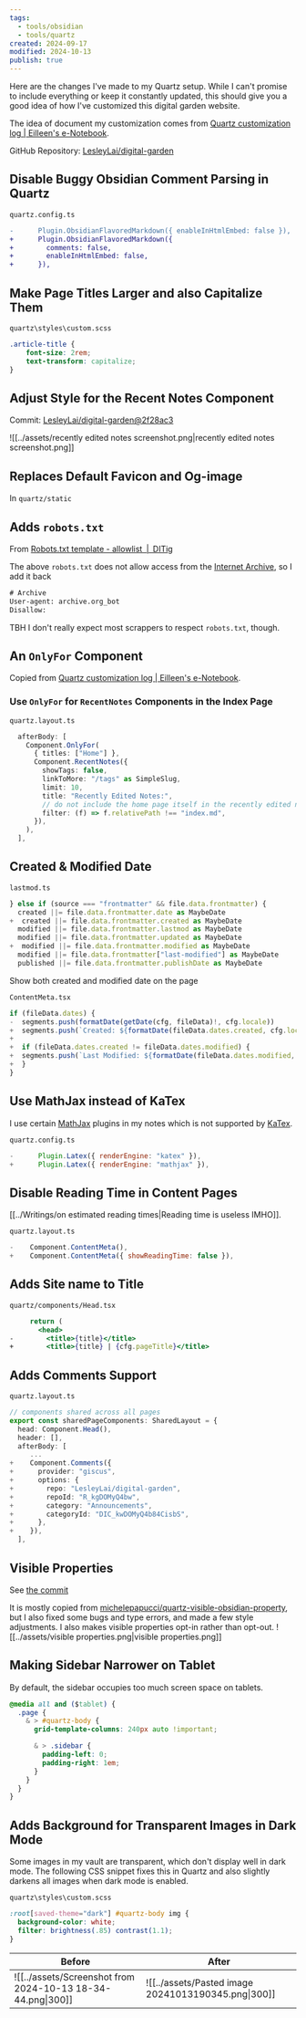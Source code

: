 ```yaml
---
tags:
  - tools/obsidian
  - tools/quartz
created: 2024-09-17
modified: 2024-10-13
publish: true
---
```

Here are the changes I've made to my Quartz setup. While I can't promise to include everything or keep it constantly updated, this should give you a good idea of how I've customized this digital garden website.

The idea of document my customization comes from [Quartz customization log | Eilleen's e-Notebook](https://quartz.eilleeenz.com/Quartz-customization-log).

GitHub Repository: [LesleyLai/digital-garden](https://github.com/LesleyLai/digital-garden)

## Disable Buggy Obsidian Comment Parsing in Quartz
`quartz.config.ts`
```diff
-      Plugin.ObsidianFlavoredMarkdown({ enableInHtmlEmbed: false }),
+      Plugin.ObsidianFlavoredMarkdown({
+        comments: false,
+        enableInHtmlEmbed: false,
+      }),
```

## Make Page Titles Larger and also Capitalize Them
`quartz\styles\custom.scss`
```css
.article-title {
    font-size: 2rem;
    text-transform: capitalize;
}
```

## Adjust Style for the Recent Notes Component
Commit: [LesleyLai/digital-garden@2f28ac3](https://github.com/LesleyLai/digital-garden/commit/2f28ac34871d730950e74c3cabb97231de8f738a)

![[../assets/recently edited notes screenshot.png|recently edited notes screenshot.png]]
## Replaces Default Favicon and Og-image
In `quartz/static`

## Adds `robots.txt`
From [Robots.txt template - allowlist | DITig](https://www.ditig.com/publications/robots-txt-template)

The above `robots.txt` does not allow access from the [Internet Archive](https://archive.org/), so I add it back
```txt
# Archive
User-agent: archive.org_bot
Disallow:
```

TBH I don't really expect most scrappers to respect `robots.txt`, though.

## An `OnlyFor` Component
Copied from [Quartz customization log | Eilleen's e-Notebook](https://quartz.eilleeenz.com/Quartz-customization-log#onlyfor-component-and-in-layout).

### Use `OnlyFor` for `RecentNotes` Components in the Index Page
`quartz.layout.ts`
```ts
  afterBody: [
    Component.OnlyFor(
      { titles: ["Home"] },
      Component.RecentNotes({
        showTags: false,
        linkToMore: "/tags" as SimpleSlug,
        limit: 10,
        title: "Recently Edited Notes:",
        // do not include the home page itself in the recently edited notes
        filter: (f) => f.relativePath !== "index.md",
      }),
    ),
  ],
```
## Created & Modified Date
`lastmod.ts`
```js
} else if (source === "frontmatter" && file.data.frontmatter) {
  created ||= file.data.frontmatter.date as MaybeDate
+  created ||= file.data.frontmatter.created as MaybeDate
  modified ||= file.data.frontmatter.lastmod as MaybeDate
  modified ||= file.data.frontmatter.updated as MaybeDate
+  modified ||= file.data.frontmatter.modified as MaybeDate
  modified ||= file.data.frontmatter["last-modified"] as MaybeDate
  published ||= file.data.frontmatter.publishDate as MaybeDate
```

Show both created and modified date on the page

`ContentMeta.tsx`
```js
if (fileData.dates) {
-  segments.push(formatDate(getDate(cfg, fileData)!, cfg.locale))
+  segments.push(`Created: ${formatDate(fileData.dates.created, cfg.locale)}`)
+
+  if (fileData.dates.created != fileData.dates.modified) {
+  segments.push(`Last Modified: ${formatDate(fileData.dates.modified, cfg.locale)}`)
+  }
}
```

## Use MathJax instead of KaTex
I use certain [MathJax](https://en.wikipedia.org/wiki/MathJax) plugins in my notes which is not supported by [KaTex](https://katex.org/).

`quartz.config.ts`
```js
-      Plugin.Latex({ renderEngine: "katex" }),
+      Plugin.Latex({ renderEngine: "mathjax" }),
```

## Disable Reading Time in Content Pages
[[../Writings/on estimated reading times|Reading time is useless IMHO]].

`quartz.layout.ts`
```js
-    Component.ContentMeta(),
+    Component.ContentMeta({ showReadingTime: false }),
```

## Adds Site name to Title
`quartz/components/Head.tsx`
```jsx
     return (
       <head>
-        <title>{title}</title>
+        <title>{title} | {cfg.pageTitle}</title>
```

## Adds Comments Support
`quartz.layout.ts`
```ts
// components shared across all pages
export const sharedPageComponents: SharedLayout = {
  head: Component.Head(),
  header: [],
  afterBody: [
     ...
+    Component.Comments({
+      provider: "giscus",
+      options: {
+        repo: "LesleyLai/digital-garden",
+        repoId: "R_kgDOMyQ4bw",
+        category: "Announcements",
+        categoryId: "DIC_kwDOMyQ4b84CisbS",
+      },
+    }),
  ],
```

## Visible Properties
See [the commit](https://github.com/LesleyLai/digital-garden/commit/fc2e513565c46b6b0d67a4eaa921a144c6a23f00 "https://github.com/LesleyLai/digital-garden/commit/fc2e513565c46b6b0d67a4eaa921a144c6a23f00")

It is mostly copied from [michelepapucci/quartz-visible-obsidian-property](https://github.com/michelepapucci/quartz-visible-obsidian-property "https://github.com/michelepapucci/quartz-visible-obsidian-property"), but I also fixed some bugs and type errors, and made a few style adjustments. I also makes visible properties opt-in rather than opt-out.
![[../assets/visible properties.png|visible properties.png]]

## Making Sidebar Narrower on Tablet
By default, the sidebar occupies too much screen space on tablets.
```css
@media all and ($tablet) {
  .page {
    & > #quartz-body {
      grid-template-columns: 240px auto !important;

      & > .sidebar {
        padding-left: 0;
        padding-right: 1em;
      }
    }
  }
}
```

## Adds Background for Transparent Images in Dark Mode

Some images in my vault are transparent, which don't display well in dark mode. The following CSS snippet fixes this in Quartz and also slightly darkens all images when dark mode is enabled.

`quartz\styles\custom.scss`
```scss
:root[saved-theme="dark"] #quartz-body img {
  background-color: white;
  filter: brightness(.85) contrast(1.1);
}
```

| Before                                            | After                                     |
| ------------------------------------------------- | ----------------------------------------- |
| ![[../assets/Screenshot from 2024-10-13 18-34-44.png\|300]] | ![[../assets/Pasted image 20241013190345.png\|300]] |
